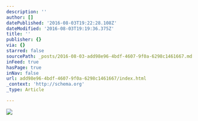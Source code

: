 ```yaml
---
description: ''
author: []
datePublished: '2016-08-03T19:22:28.108Z'
dateModified: '2016-08-03T19:19:36.375Z'
title: ''
publisher: {}
via: {}
starred: false
sourcePath: _posts/2016-08-03-add98e96-4bdf-4607-9f0a-6298c1461667.md
inFeed: true
hasPage: true
inNav: false
url: add98e96-4bdf-4607-9f0a-6298c1461667/index.html
_context: 'http://schema.org'
_type: Article

---
```

![](https://the-grid-user-content.s3-us-west-2.amazonaws.com/d38e0ea9-3044-484f-94d7-747e4da74eb3.png)